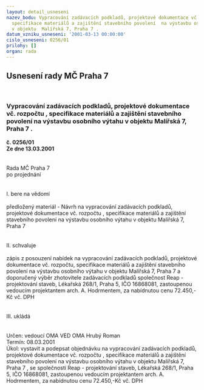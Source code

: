 ```yaml
---
layout: detail_usneseni
nazev_bodu: Vypracování zadávacích podkladů, projektové dokumentace vč. rozpočtu ,
  specifikace materiálů a zajištění stavebního povolení  na výstavbu osobního výtahu
  v objektu  Malířská 7, Praha 7 .
datum_vzniku_usneseni: '2001-03-13 00:00:00'
cislo_usneseni: 0256/01
prilohy: []
organ: rada
---
```

<div id="ucUsn_pList" class="usn">
	<span><h2>Usnesení rady MČ Praha 7 </h2>
<br></span><div class="standBody">
<span><h3>Vypracování zadávacích podkladů, projektové dokumentace vč. rozpočtu , specifikace materiálů a zajištění stavebního povolení  na výstavbu osobního výtahu v objektu  Malířská 7, Praha 7 .</h3></span><div class="center">
		<strong>č. 0256/01</strong><br>
	</div>
<div class="center">
		<strong>Ze dne 13.03.2001</strong><br><br>
	</div>
<br>Rada MČ Praha 7<br>po projednání<br><br><br>I.	bere na vědomí<br><br> předložený materiál - Návrh na vypracování zadávacích podkladů, projektové dokumentace vč. rozpočtu , specifikace materiálů a zajištění stavebního povolení  na výstavbu osobního výtahu v objektu  Malířská 7, Praha 7<br><br><br>II.  schvaluje <br><br>zápis z posouzení nabídek na  vypracování zadávacích podkladů, projektové dokumentace vč. rozpočtu, specifikace materiálů a zajištění stavebního povolení  na výstavbu osobního výtahu v objektu  Malířská 7, Praha 7 a doporučený  výběr zhotovitele zadávacích podkladů  společnost Reap - projektování staveb, Lékařská 268/1, Praha 5, IČO 16868081, zastoupenou vedoucím projektantem arch. A. Hodrmentem, za nabídnutou cenu  72.450,-Kč    vč.  DPH<br><br><br>III.	ukládá <br><br> <br> Určen:	vedoucí OMA	VED OMA Hrubý Roman<br>Termín: 08.03.2001<br>Úkol:	vystavit a podepsat objednávku na vypracování zadávacích podkladů, projektové dokumentace vč. rozpočtu , specifikace materiálů a zajištění stavebního povolení  na výstavbu osobního výtahu v objektu  Malířská 7, Praha 7 , se společností Reap - projektování staveb, Lékařská 268/1, Praha 5, IČO 16868081, zastoupenou vedoucím projektantem arch. A. Hodrmentem, za nabídnutou cenu  72.450,-Kč    vč.  DPH<br> <br><br><br><br> <br>
</div>
</div>
